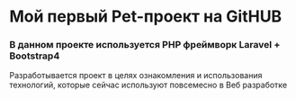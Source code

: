 <h1>Мой первый Pet-проект на GitHUB</h1>
<h3>В данном проекте используется PHP фреймворк Laravel + Bootstrap4</h3>
<p>Разработывается проект в целях ознакомления и использования технологий, которые сейчас используют повсемесно в Веб разработке</p>
